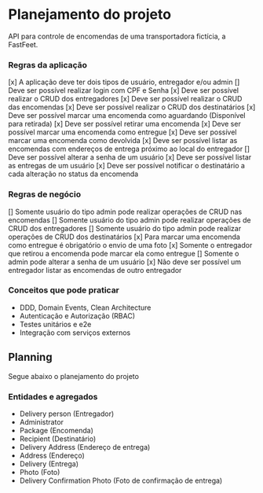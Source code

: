 # Planejamento do projeto

API para controle de encomendas de uma transportadora fictícia, a FastFeet.

### Regras da aplicação

[x] A aplicação deve ter dois tipos de usuário, entregador e/ou admin
[] Deve ser possível realizar login com CPF e Senha
[x] Deve ser possível realizar o CRUD dos entregadores
[x] Deve ser possível realizar o CRUD das encomendas
[x] Deve ser possível realizar o CRUD dos destinatários
[x] Deve ser possível marcar uma encomenda como aguardando (Disponível para retirada)
[x] Deve ser possível retirar uma encomenda
[x] Deve ser possível marcar uma encomenda como entregue
[x] Deve ser possível marcar uma encomenda como devolvida
[x] Deve ser possível listar as encomendas com endereços de entrega próximo ao local do entregador
[] Deve ser possível alterar a senha de um usuário
[x] Deve ser possível listar as entregas de um usuário
[x] Deve ser possível notificar o destinatário a cada alteração no status da encomenda

### Regras de negócio

[] Somente usuário do tipo admin pode realizar operações de CRUD nas encomendas
[] Somente usuário do tipo admin pode realizar operações de CRUD dos entregadores
[] Somente usuário do tipo admin pode realizar operações de CRUD dos destinatários
[x] Para marcar uma encomenda como entregue é obrigatório o envio de uma foto
[x] Somente o entregador que retirou a encomenda pode marcar ela como entregue
[] Somente o admin pode alterar a senha de um usuário
[x] Não deve ser possível um entregador listar as encomendas de outro entregador

### Conceitos que pode praticar

- DDD, Domain Events, Clean Architecture
- Autenticação e Autorização (RBAC)
- Testes unitários e e2e
- Integração com serviços externos

## Planning

Segue abaixo o planejamento do projeto

### Entidades e agregados

- Delivery person (Entregador)
- Administrator
- Package (Encomenda)
- Recipient (Destinatário)
- Delivery Address (Endereço de entrega)
- Address (Endereço)
- Delivery (Entrega)
- Photo (Foto)
- Delivery Confirmation Photo (Foto de confirmação de entrega)
